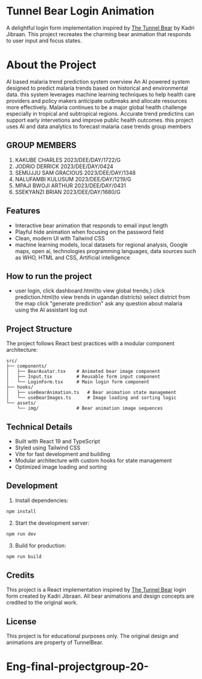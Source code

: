 # Tunnel Bear Login Animation

A delightful login form implementation inspired by [The Tunnel Bear](https://www.tunnelbear.com/account/login) by Kadri Jibraan. This project recreates the charming bear animation that responds to user input and focus states.

# About the Project
AI based malaria trend prediction system overview An AI powered system designed to predict malaria trends based on historical and environmental data. this system leverages machine learning techniques to help health care providers and policy makers anticipate outbreaks and allocate resources more effectively. Malaria continues to be a major global health challenge especially in tropical and subtropical regions. Accurate trend predictins can support early intervetions and improve public health outcomes. this project uses AI and data analytics to forecast malaria case trends group members

## GROUP MEMBERS
1. KAKUBE CHARLES 2023/DEE/DAY/1722/G
2. JODRIO DERRICK 2023/DEE/DAY/0424 
3. SEMUJJU SAM GRACIOUS 2023/DEE/DAY/1348
4. NALUFAMBI KULUSUM 2023/DEE/DAY/1219/G
5. MPAJI BWOJI ARTHUR 2023/DEE/DAY/0431
6. SSEKYANZI BRIAN 2023/DEE/DAY/1680/G 
## Features

- Interactive bear animation that responds to email input length
- Playful hide animation when focusing on the password field
- Clean, modern UI with Tailwind CSS
- machine learning models, local datasets for regional analysis, Google maps, open ai, technologies programming languages, data sources such as WHO, HTML and CSS, Artificial intelligence

## How to run the project
-  user login, click dashboard.html(to view global trends,) click prediction.html(to view trends in ugandan districts) select district from the map click "generate prediction" ask any question about malaria using the AI assistant log out

## Project Structure

The project follows React best practices with a modular component architecture:

```
src/
├── components/
│   ├── BearAvatar.tsx    # Animated bear image component
│   ├── Input.tsx         # Reusable form input component
│   └── LoginForm.tsx     # Main login form component
├── hooks/
│   ├── useBearAnimation.ts   # Bear animation state management
│   └── useBearImages.ts      # Image loading and sorting logic
└── assets/
    └── img/              # Bear animation image sequences
```

## Technical Details

- Built with React 19 and TypeScript
- Styled using Tailwind CSS
- Vite for fast development and building
- Modular architecture with custom hooks for state management
- Optimized image loading and sorting

## Development

1. Install dependencies:
```bash
npm install
```

2. Start the development server:
```bash
npm run dev
```

3. Build for production:
```bash
npm run build
```

## Credits

This project is a React implementation inspired by [The Tunnel Bear](https://www.tunnelbear.com/account/login) login form created by Kadri Jibraan. All bear animations and design concepts are credited to the original work.

## License

This project is for educational purposes only. The original design and animations are property of TunnelBear.
# Eng-final-projectgroup-20-
